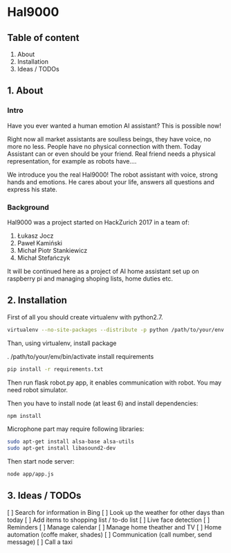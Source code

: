 # Hal9000

## Table of content

1. About
2. Installation
3. Ideas / TODOs


## 1. About

### Intro

Have you ever wanted a human emotion AI assistant? This is possible now!

Right now all market assistants are soulless beings, they have voice, no more no less.
People have no physical connection with them. Today Assistant can or even should be your friend.
Real friend needs a physical representation, for example as robots have....

We introduce you the real Hal9000! The robot assistant with voice, strong hands and emotions. He cares about your life,
answers all questions and express his state.

### Background

Hal9000 was a project started on HackZurich 2017 in a team of:

1. Łukasz Jocz
2. Paweł Kamiński
3. Michał Piotr Stankiewicz
4. Michał Stefańczyk


It will be continued here as a project of AI home assistant set up on raspberry pi and managing shoping lists,
home duties etc.


## 2. Installation

First of all you should create virtualenv with python2.7.

```sh
virtualenv --no-site-packages --distribute -p python /path/to/your/env
```
Than, using virtualenv, install package

. /path/to/your/env/bin/activate
install requirements

```sh
pip install -r requirements.txt
```

Then run flask robot.py app, it enables communication with robot. You may need robot simulator.

Then you have to install node (at least 6) and install dependencies:
```sh
npm install 
```

Microphone part may require following libraries:
```sh
sudo apt-get install alsa-base alsa-utils
sudo apt-get install libasound2-dev
```

Then start node server:
```sh
node app/app.js
```


## 3. Ideas / TODOs

[ ] Search for information in Bing
[ ] Look up the weather for other days than today
[ ] Add items to shopping list / to-do list
[ ] Live face detection
[ ] Reminders
[ ] Manage calendar
[ ] Manage home theather and TV
[ ] Home automation (coffe maker, shades)
[ ] Communication (call number, send message)
[ ] Call a taxi

